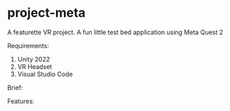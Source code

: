 # project-meta

A featurette VR project. A fun little test bed application using Meta Quest 2

Requirements:
1. Unity 2022
2. VR Headset
3. Visual Studio Code

Brief:

Features:
